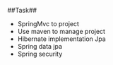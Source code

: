 ##Task##
* SpringMvc to project
* Use maven to manage project
* Hibernate implementation Jpa
* Spring data jpa
* Spring security
